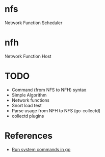 # nfs
Network Function Scheduler

# nfh
Network Function Host

# TODO
* Command (from NFS to NFH) syntax
* Simple Algorithm
* Network functions
* Snort load test
* Parse usage from NFH to NFS (go-collectd)
* collectd plugins

# References
* [Run system commands in go](http://www.darrencoxall.com/golang/executing-commands-in-go/)
